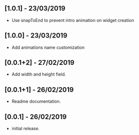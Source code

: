 ## [1.0.1] - 23/03/2019

* Use snapToEnd to prevent intro animation on widget creation

## [1.0.0] - 23/03/2019

* Add animations name customization

## [0.0.1+2] - 27/02/2019

* Add width and height field.

## [0.0.1+1] - 26/02/2019

* Readme documentation.

## [0.0.1] - 26/02/2019

* initial release.

